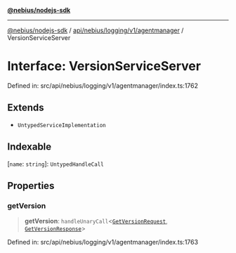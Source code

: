 [**@nebius/nodejs-sdk**](../../../../../../README.md)

---

[@nebius/nodejs-sdk](../../../../../../README.md) / [api/nebius/logging/v1/agentmanager](../README.md) / VersionServiceServer

# Interface: VersionServiceServer

Defined in: src/api/nebius/logging/v1/agentmanager/index.ts:1762

## Extends

- `UntypedServiceImplementation`

## Indexable

\[`name`: `string`\]: `UntypedHandleCall`

## Properties

### getVersion

> **getVersion**: `handleUnaryCall`\<[`GetVersionRequest`](GetVersionRequest.md), [`GetVersionResponse`](GetVersionResponse.md)\>

Defined in: src/api/nebius/logging/v1/agentmanager/index.ts:1763
